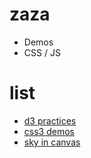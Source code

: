 # zaza
- Demos
- CSS / JS 

# list
- [d3 practices](https://github.com/eWangsf/za/tree/master/codingPractice)
- [css3 demos](https://github.com/eWangsf/za/tree/master/css3)
- [sky in canvas](https://github.com/eWangsf/za/tree/master/sky)


<!-- ![](https://github.com/eWangsf/sky/blob/master/sky.png) -->